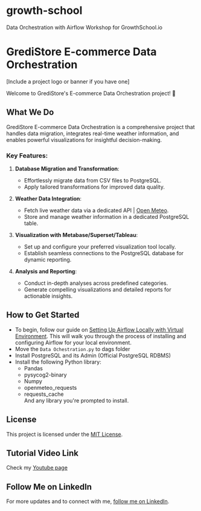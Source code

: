 # growth-school
Data Orchestration with Airflow Workshop for GrowthSchool.io

# GrediStore E-commerce Data Orchestration

[Include a project logo or banner if you have one]

Welcome to GrediStore's E-commerce Data Orchestration project! 🛒

## What We Do

GrediStore E-commerce Data Orchestration is a comprehensive project that handles data migration, integrates real-time weather information, and enables powerful visualizations for insightful decision-making.

### Key Features:

1. **Database Migration and Transformation**:
   - Effortlessly migrate data from CSV files to PostgreSQL.
   - Apply tailored transformations for improved data quality.

2. **Weather Data Integration**:
   - Fetch live weather data via a dedicated API | [Open Meteo](https://open-meteo.com/en/docs/historical-weather-api).
   - Store and manage weather information in a dedicated PostgreSQL table.

3. **Visualization with Metabase/Superset/Tableau**:
   - Set up and configure your preferred visualization tool locally.
   - Establish seamless connections to the PostgreSQL database for dynamic reporting.

4. **Analysis and Reporting**:
   - Conduct in-depth analyses across predefined categories.
   - Generate compelling visualizations and detailed reports for actionable insights.

## How to Get Started

- To begin, follow our guide on [Setting Up Airflow Locally with Virtual Environment](https://www.notion.so/ayoadeabel/Getting-Started-with-Airflow-57b11bb93ced4deeb6702fe236ff2888?pvs=4). This will walk you through the process of installing and configuring Airflow for your local environment.
- Move the `Data Ochestration.py` to dags folder
- Install PostgreSQL and its Admin (Official PostgreSQL RDBMS)
- Install the following Python library:
    - Pandas
    - pysycog2-binary
    - Numpy
    - openmeteo_requests
    - requests_cache <br>
    And any library you're prompted to install.

## License

This project is licensed under the [MIT License](LICENSE).

## Tutorial Video Link

Check my [Youtube page](#)

## Follow Me on LinkedIn

For more updates and to connect with me, [follow me on LinkedIn](https://www.linkedin.com/in/tripleaceme/).
